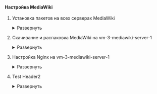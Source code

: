 <!-- # Настройка MediaWiki -->

#### Настройка MediaWiki

1. Установка пакетов на всех серверах MediaWiki


   <details>
   <summary>Развернуть</summary> 
   
    - Обновление пакетов репозитория, добавление в автозагрузку

          sudo apt update && sudo apt upgrade -y

    - Установка пакетов  
    
          sudo apt install -y nginx php php-intl php-mbstring php-xml php-apcu php-curl install php8.1-fpm php8.1-pgsql postgresql postgresql-contrib python3-psycopg2 acl rsync python3 python3-venv python3-pip

    - Добавление в автозагрузку nginx и postgresql
 
          sudo systemctl enable nginx
          sudo systemctl enable postgresql
          sudo systemctl restart nginx

    - Проверка установки, автозапуска и статуса служб nginx и postgresql 

          systemctl is-enabled nginx
          sudo systemctl restart nginx
          systemctl status nginx

   </details>  
  
2. Скачивание и распаковка MediaWiki на vm-3-mediawiki-server-1

   <details>
   <summary>Развернуть</summary> 

    - Скачивание архива с MediaWiki в /var/www/

          sudo wget -P /var/www/ https://releases.wikimedia.org/mediawiki/1.42/mediawiki-1.42.3.tar.gz

    - Распаковка архива c MediaWiki в /var/www/

          sudo tar -xzvf /var/www/mediawiki-1.42.3.tar.gz -C /var/www/

    - Переименование распакованной папки    

          sudo mv /var/www/mediawiki-1.42.3 /var/www/mediawiki

    - Удаление архива   

          sudo rm -r /var/www/mediawiki-1.42.3.tar.gz

   </details>  


3. Настройка Nginx на vm-3-mediawiki-server-1

   <details>
   <summary>Развернуть</summary> 

    - Значения файлов в директории /etc/nginx  

          # Каталог для хранения конфигураций
          # Конфигурационные файлы из этого каталога не активируются автоматически
          /etc/nginx/sites-available 

          # Каталог с symlinks (символические ссылки) на файлы конфигурации из sites-available
          # Активация конфигурационных файлов, путем создания symlinks из sites-available
          /etc/nginx/sites-enabled
          
          # Команда для создания symlinks
          sudo ln -s /etc/nginx/sites-available/example /etc/nginx/sites-enabled/

    - Создание файла конфигурации /etc/nginx/sites-available/mediawiki
      
      <details>
      <summary>Развернуть</summary> 

          # /etc/nginx/sites-available/mediawiki  

          server {
              listen 80;
              server_name _; # принимает запрос на любой ip-адрес

              root /var/www/mediawiki;

              index index.php;

              location / {
                  try_files $uri $uri/ index.php?$args;
              }

              location ~ \.php$ {
                    include snippets/fastcgi-php.conf;
                    fastcgi_pass unix:/var/run/php/php8.1-fpm.sock;
                    fastcgi_param SCRIPT_FILENAME $document_root$fastcgi_script_name;
                    include fastcgi_params;
              }

              location ~ /\.ht {
                    deny all;
              }
          }

      </details>

    - Создание symlinks mediawiki в /etc/nginx/sites-enabled/

          sudo ln -s /etc/nginx/sites-available/mediawiki /etc/nginx/sites-enabled/

    - Удаление symlinks defaults в /etc/nginx/sites-enabled/

          sudo rm /etc/nginx/sites-enabled/defaults

    - Перезагрузка сервиса Nginx

          sudo systemctl restart nginx

    - Проверка работоспособности Nginx и MediaWiki:

          # Ввести в строке браузера nat-ip ВМ

      - Стартовая страница настройки MediaWiki  
      ![Стартовая страница настройки MediaWiki](/project_documentation/mediafiles/5.%20app_deploy_in_yandex_cloud/5.6.%20mediawiki_setup.png)  


   </details>  


2. Test Header2


   <details>
   <summary>Развернуть</summary> 
   
    - Создание новой роли 

          # Создание новых пользователей: wikiuser (основной), syncuser (для репликации)
          sudo -u postgres createuser -P wikiuser
          sudo -u postgres createuser --replication -P syncuser
              - --replication - право на репликацию
          # Создание базы данных
          sudo su - postgres
          psql
          CREATE DATABASE my_wiki;
          # Назначение пользователю прав на базу данных
          sudo su - postgres
          psql
          GRANT ALL PRIVILEGES ON DATABASE my_wiki to wikiuser; 
          # Вывод списка пользоватей с правами
          psql
          \\du
          # Вывод списка баз данных
          \\l


    </details>  
